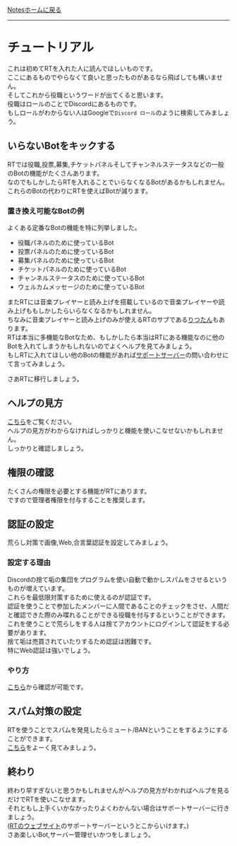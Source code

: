 [Notesホームに戻る](/ja/notes)
* * *
# チュートリアル
これは初めてRTを入れた人に読んでほしいものです。  
ここにあるものでやらなくて良いと思ったものがあるなら飛ばしても構いません。  
そしてこれから役職というワードが出てくると思います。  
役職はロールのことでDiscordにあるものです。  
もしロールがわからない人はGoogleで`Discord ロール`のように検索してみましょう。

## いらないBotをキックする
RTでは役職,投票,募集,チケットパネルそしてチャンネルステータスなどの一般のBotの機能がたくさんあります。  
なのでもしかしたらRTを入れることでいらなくなるBotがあるかもしれません。  
これらのBotの代わりにRTを使えばBotが減ります。
### 置き換え可能なBotの例
よくある定番なBotの機能を特に列挙しました。

* 役職パネルのために使っているBot
* 投票パネルのために使っているBot
* 募集パネルのために使っているBot
* チケットパネルのために使っているBot
* チャンネルステータスのために使っているBot
* ウェルカムメッセージのために使っているBot

またRTには音楽プレイヤーと読み上げを搭載しているので音楽プレイヤーや読み上げももしかしたらいらなくなるかもしれません。  
ちなみに音楽プレイヤーと読み上げのみが使えるRTのサブである[りつたん](/rt-chan)もあります。  
RTは本当に多機能なBotなため、もしかしたら本当はRTにある機能なのに他のBotを入れてしまうかもしれないのでよくヘルプを見てみましょう。  
もしRTに入れてほしい他のBotの機能があれば[サポートサーバー](https://discord.gg/ugMGw5w)の問い合わせにて言ってみましょう。

さあRTに移行しましょう。

## ヘルプの見方
[こちら](/ja/notes/help)をご覧ください。  
ヘルプの見方がわからなければしっかりと機能を使いこなせないかもしれません。  
しっかりと確認しましょう。

## 権限の確認
たくさんの権限を必要とする機能がRTにあります。  
ですので管理者権限を付与することを推奨します。

## 認証の設定
荒らし対策で画像,Web,合言葉認証を設定してみましょう。
### 設定する理由
Discordの捨て垢の集団をプログラムを使い自動で動かしスパムをさせるというものが増えています。  
これらを最低限対策するために使えるのが認証です。  
認証を使うことで参加したメンバーに人間であることのチェックをさせ、人間だと確認できた際のみ喋れることができる役職を付与するということができます。  
これを使うことで荒らしをする人は捨てアカウントにログインして認証をする必要があります。  
捨て垢は売買されていたりするため認証は困難です。  
特にWeb認証は強いでしょう。
### やり方
[こちら](https://rt-bot.com/help.html?g=server-safety&c=captcha)から確認が可能です。

## スパム対策の設定
RTを使うことでスパムを発見したらミュート/BANということをするようにすることができます。  
[こちら](https://rt-bot.com/help.html?g=server-safety&c=automod)をよーく見てみましょう。

## 終わり
終わり早すぎないと思うかもしれませんがヘルプの見方がわかればヘルプを見るだけでRTを使いこなせます。  
それともし上手くいかなかったりよくわかんない場合はサポートサーバーに行きましょう。  
([RTのウェブサイト](https://rt-bot.com)のサポートサーバーというとこからいけます。)  
さあ楽しいBot,サーバー管理せいかつをしましょう。
